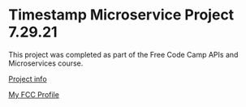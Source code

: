 # Timestamp Microservice Project 7.29.21
This project was completed as part of the Free Code Camp APIs and Microservices course.

 [Project info](https://www.freecodecamp.org/learn/apis-and-microservices/apis-and-microservices-projects/timestamp-microservice)


 [My FCC Profile](https://www.freecodecamp.org/jschref)